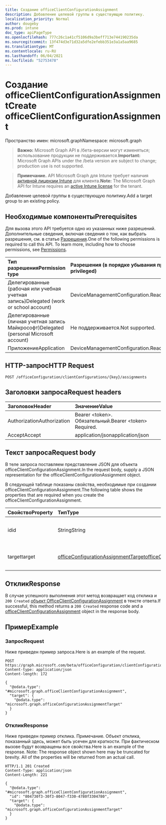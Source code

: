 ```yaml
---
title: Создание officeClientConfigurationAssignment
description: Добавление целевой группы в существующую политику.
localization_priority: Normal
author: dougeby
ms.prod: intune
doc_type: apiPageType
ms.openlocfilehash: 777c26c1a41cf5106d9a3beff713e744190235da
ms.sourcegitcommit: 13f474d3e71d32a5dfe2efebb351e3a1a5aa9685
ms.translationtype: MT
ms.contentlocale: ru-RU
ms.lasthandoff: 06/04/2021
ms.locfileid: "52753478"
---
```

# <a name="create-officeclientconfigurationassignment"></a><span data-ttu-id="b6a0e-103">Создание officeClientConfigurationAssignment</span><span class="sxs-lookup"><span data-stu-id="b6a0e-103">Create officeClientConfigurationAssignment</span></span>

<span data-ttu-id="b6a0e-104">Пространство имен: microsoft.graph</span><span class="sxs-lookup"><span data-stu-id="b6a0e-104">Namespace: microsoft.graph</span></span>

> <span data-ttu-id="b6a0e-105">**Важно:** Microsoft Graph API в /бета-версии могут изменяться; использование продукции не поддерживается.</span><span class="sxs-lookup"><span data-stu-id="b6a0e-105">**Important:** Microsoft Graph APIs under the /beta version are subject to change; production use is not supported.</span></span>

> <span data-ttu-id="b6a0e-106">**Примечание.** API Microsoft Graph для Intune требует наличия [активной лицензии Intune](https://go.microsoft.com/fwlink/?linkid=839381) для клиента.</span><span class="sxs-lookup"><span data-stu-id="b6a0e-106">**Note:** The Microsoft Graph API for Intune requires an [active Intune license](https://go.microsoft.com/fwlink/?linkid=839381) for the tenant.</span></span>

<span data-ttu-id="b6a0e-107">Добавление целевой группы в существующую политику.</span><span class="sxs-lookup"><span data-stu-id="b6a0e-107">Add a target group to an existing policy.</span></span>

## <a name="prerequisites"></a><span data-ttu-id="b6a0e-108">Необходимые компоненты</span><span class="sxs-lookup"><span data-stu-id="b6a0e-108">Prerequisites</span></span>
<span data-ttu-id="b6a0e-p101">Для вызова этого API требуется одно из указанных ниже разрешений. Дополнительные сведения, включая сведения о том, как выбрать разрешения, см. в статье [Разрешения](/graph/permissions-reference).</span><span class="sxs-lookup"><span data-stu-id="b6a0e-p101">One of the following permissions is required to call this API. To learn more, including how to choose permissions, see [Permissions](/graph/permissions-reference).</span></span>

|<span data-ttu-id="b6a0e-111">Тип разрешения</span><span class="sxs-lookup"><span data-stu-id="b6a0e-111">Permission type</span></span>|<span data-ttu-id="b6a0e-112">Разрешения (в порядке убывания привилегий)</span><span class="sxs-lookup"><span data-stu-id="b6a0e-112">Permissions (from most to least privileged)</span></span>|
|:---|:---|
|<span data-ttu-id="b6a0e-113">Делегированные (рабочая или учебная учетная запись)</span><span class="sxs-lookup"><span data-stu-id="b6a0e-113">Delegated (work or school account)</span></span>|<span data-ttu-id="b6a0e-114">DeviceManagementConfiguration.ReadWrite.All</span><span class="sxs-lookup"><span data-stu-id="b6a0e-114">DeviceManagementConfiguration.ReadWrite.All</span></span>|
|<span data-ttu-id="b6a0e-115">Делегированные (личная учетная запись Майкрософт)</span><span class="sxs-lookup"><span data-stu-id="b6a0e-115">Delegated (personal Microsoft account)</span></span>|<span data-ttu-id="b6a0e-116">Не поддерживается.</span><span class="sxs-lookup"><span data-stu-id="b6a0e-116">Not supported.</span></span>|
|<span data-ttu-id="b6a0e-117">Приложение</span><span class="sxs-lookup"><span data-stu-id="b6a0e-117">Application</span></span>|<span data-ttu-id="b6a0e-118">DeviceManagementConfiguration.ReadWrite.All</span><span class="sxs-lookup"><span data-stu-id="b6a0e-118">DeviceManagementConfiguration.ReadWrite.All</span></span>|

## <a name="http-request"></a><span data-ttu-id="b6a0e-119">HTTP-запрос</span><span class="sxs-lookup"><span data-stu-id="b6a0e-119">HTTP Request</span></span>
<!-- {
  "blockType": "ignored"
}
-->
``` http
POST /officeConfiguration/clientConfigurations/{key}/assignments
```

## <a name="request-headers"></a><span data-ttu-id="b6a0e-120">Заголовки запроса</span><span class="sxs-lookup"><span data-stu-id="b6a0e-120">Request headers</span></span>
|<span data-ttu-id="b6a0e-121">Заголовок</span><span class="sxs-lookup"><span data-stu-id="b6a0e-121">Header</span></span>|<span data-ttu-id="b6a0e-122">Значение</span><span class="sxs-lookup"><span data-stu-id="b6a0e-122">Value</span></span>|
|:---|:---|
|<span data-ttu-id="b6a0e-123">Authorization</span><span class="sxs-lookup"><span data-stu-id="b6a0e-123">Authorization</span></span>|<span data-ttu-id="b6a0e-124">Bearer &lt;token&gt;. Обязательный.</span><span class="sxs-lookup"><span data-stu-id="b6a0e-124">Bearer &lt;token&gt; Required.</span></span>|
|<span data-ttu-id="b6a0e-125">Accept</span><span class="sxs-lookup"><span data-stu-id="b6a0e-125">Accept</span></span>|<span data-ttu-id="b6a0e-126">application/json</span><span class="sxs-lookup"><span data-stu-id="b6a0e-126">application/json</span></span>|

## <a name="request-body"></a><span data-ttu-id="b6a0e-127">Текст запроса</span><span class="sxs-lookup"><span data-stu-id="b6a0e-127">Request body</span></span>
<span data-ttu-id="b6a0e-128">В теле запроса поставляем представление JSON для объекта officeClientConfigurationAssignment.</span><span class="sxs-lookup"><span data-stu-id="b6a0e-128">In the request body, supply a JSON representation for the officeClientConfigurationAssignment object.</span></span>

<span data-ttu-id="b6a0e-129">В следующей таблице показаны свойства, необходимые при создании officeClientConfigurationAssignment.</span><span class="sxs-lookup"><span data-stu-id="b6a0e-129">The following table shows the properties that are required when you create the officeClientConfigurationAssignment.</span></span>

|<span data-ttu-id="b6a0e-130">Свойство</span><span class="sxs-lookup"><span data-stu-id="b6a0e-130">Property</span></span>|<span data-ttu-id="b6a0e-131">Тип</span><span class="sxs-lookup"><span data-stu-id="b6a0e-131">Type</span></span>|<span data-ttu-id="b6a0e-132">Описание</span><span class="sxs-lookup"><span data-stu-id="b6a0e-132">Description</span></span>|
|:---|:---|:---|
|<span data-ttu-id="b6a0e-133">id</span><span class="sxs-lookup"><span data-stu-id="b6a0e-133">id</span></span>|<span data-ttu-id="b6a0e-134">String</span><span class="sxs-lookup"><span data-stu-id="b6a0e-134">String</span></span>|<span data-ttu-id="b6a0e-135">Id of the OfficeConfigurationAssignment.</span><span class="sxs-lookup"><span data-stu-id="b6a0e-135">Id of the OfficeConfigurationAssignment.</span></span>|
|<span data-ttu-id="b6a0e-136">target</span><span class="sxs-lookup"><span data-stu-id="b6a0e-136">target</span></span>|[<span data-ttu-id="b6a0e-137">officeConfigurationAssignmentTarget</span><span class="sxs-lookup"><span data-stu-id="b6a0e-137">officeConfigurationAssignmentTarget</span></span>](../resources/intune-cirrus-officeconfigurationassignmenttarget.md)|<span data-ttu-id="b6a0e-138">Целевое назначение, определенное администратором.</span><span class="sxs-lookup"><span data-stu-id="b6a0e-138">The target assignment defined by the admin.</span></span>|



## <a name="response"></a><span data-ttu-id="b6a0e-139">Отклик</span><span class="sxs-lookup"><span data-stu-id="b6a0e-139">Response</span></span>
<span data-ttu-id="b6a0e-140">В случае успешного выполнения этот метод возвращает код отклика и `200 Created` [объект OfficeClientConfigurationAssignment](../resources/intune-cirrus-officeclientconfigurationassignment.md) в тексте ответа.</span><span class="sxs-lookup"><span data-stu-id="b6a0e-140">If successful, this method returns a `200 Created` response code and a [officeClientConfigurationAssignment](../resources/intune-cirrus-officeclientconfigurationassignment.md) object in the response body.</span></span>

## <a name="example"></a><span data-ttu-id="b6a0e-141">Пример</span><span class="sxs-lookup"><span data-stu-id="b6a0e-141">Example</span></span>

### <a name="request"></a><span data-ttu-id="b6a0e-142">Запрос</span><span class="sxs-lookup"><span data-stu-id="b6a0e-142">Request</span></span>
<span data-ttu-id="b6a0e-143">Ниже приведен пример запроса.</span><span class="sxs-lookup"><span data-stu-id="b6a0e-143">Here is an example of the request.</span></span>
``` http
POST https://graph.microsoft.com/beta/officeConfiguration/clientConfigurations/{key}/assignments
Content-type: application/json
Content-length: 172

{
  "@odata.type": "#microsoft.graph.officeClientConfigurationAssignment",
  "target": {
    "@odata.type": "microsoft.graph.officeConfigurationAssignmentTarget"
  }
}
```

### <a name="response"></a><span data-ttu-id="b6a0e-144">Отклик</span><span class="sxs-lookup"><span data-stu-id="b6a0e-144">Response</span></span>
<span data-ttu-id="b6a0e-p102">Ниже приведен пример отклика. Примечание. Объект отклика, показанный здесь, может быть усечен для краткости. При фактическом вызове будут возвращены все свойства.</span><span class="sxs-lookup"><span data-stu-id="b6a0e-p102">Here is an example of the response. Note: The response object shown here may be truncated for brevity. All of the properties will be returned from an actual call.</span></span>
``` http
HTTP/1.1 201 Created
Content-Type: application/json
Content-Length: 221

{
  "@odata.type": "#microsoft.graph.officeClientConfigurationAssignment",
  "id": "804730f3-30f3-8047-f330-4780f3304780",
  "target": {
    "@odata.type": "microsoft.graph.officeConfigurationAssignmentTarget"
  }
}
```





